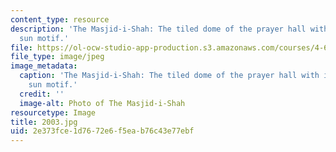 ```yaml
---
content_type: resource
description: 'The Masjid-i-Shah: The tiled dome of the prayer hall with its central
  sun motif.'
file: https://ol-ocw-studio-app-production.s3.amazonaws.com/courses/4-614-religious-architecture-and-islamic-cultures-fall-2002/2e373fce1d7672e6f5eab76c43e77ebf_2003.jpg
file_type: image/jpeg
image_metadata:
  caption: 'The Masjid-i-Shah: The tiled dome of the prayer hall with its central
    sun motif.'
  credit: ''
  image-alt: Photo of The Masjid-i-Shah
resourcetype: Image
title: 2003.jpg
uid: 2e373fce-1d76-72e6-f5ea-b76c43e77ebf
---
```

